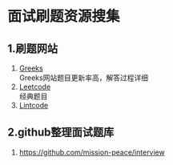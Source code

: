 # 面试刷题资源搜集

## 1.刷题网站 

1. [Greeks](https://www.geeksforgeeks.org/)  
Greeks网站题目更新率高，解答过程详细   
2. [Leetcode](https://leetcode.com/problemset/all/)  
经典题目  
3. [Lintcode](https://www.lintcode.com/)


## 2.github整理面试题库
1. https://github.com/mission-peace/interview







